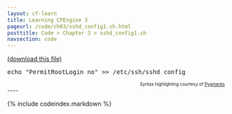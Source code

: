 ```yaml
---
layout: cf-learn
title: Learning CFEngine 3
pageurl: /code/ch03/sshd_config1.sh.html
posttitle: Code > Chapter 3 > sshd_config1.sh
navsection: code
---
```


[(download this file)](https://raw.github.com/zzamboni/cf-learn.info/master/src/ch03/sshd_config1.sh)

<div class="highlight"><pre><span class="nb">echo</span> <span class="s2">&quot;PermitRootLogin no&quot;</span> &gt;&gt; /etc/ssh/sshd_config
</pre></div>

<div align="right"><font size="-2">Syntax highlighting courtesy of <a href="http://blog.zzamboni.org/cfengine3-lexer-for-pygments">Pygments</a></font></div>
----

{% include codeindex.markdown %}
